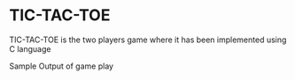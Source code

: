 # TIC-TAC-TOE
TIC-TAC-TOE  is the two players game where it  has been implemented using C language

Sample Output of game play 


